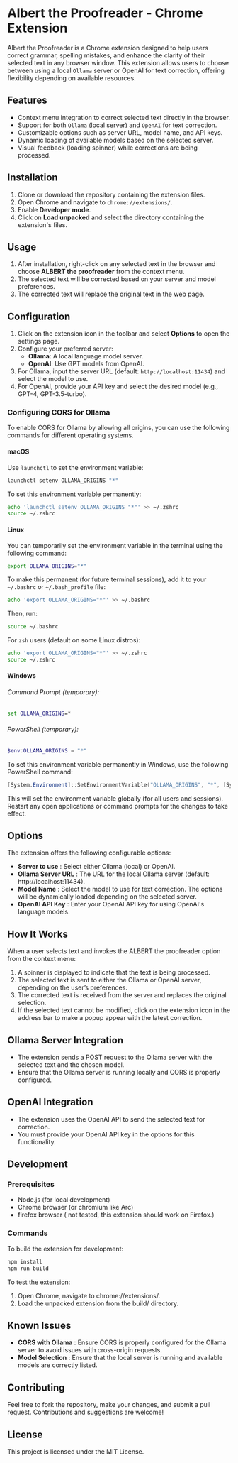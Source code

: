 # Albert the Proofreader - Chrome Extension

Albert the Proofreader is a Chrome extension designed to help users correct grammar, spelling mistakes, and enhance the clarity of their selected text in any browser window. This extension allows users to choose between using a local `Ollama` server or OpenAI for text correction, offering flexibility depending on available resources.

## Features

- Context menu integration to correct selected text directly in the browser.
- Support for both `Ollama` (local server) and `OpenAI` for text correction.
- Customizable options such as server URL, model name, and API keys.
- Dynamic loading of available models based on the selected server.
- Visual feedback (loading spinner) while corrections are being processed.

## Installation

1. Clone or download the repository containing the extension files.
2. Open Chrome and navigate to `chrome://extensions/`.
3. Enable **Developer mode**.
4. Click on **Load unpacked** and select the directory containing the extension's files.

## Usage

1. After installation, right-click on any selected text in the browser and choose **ALBERT the proofreader** from the context menu.
2. The selected text will be corrected based on your server and model preferences.
3. The corrected text will replace the original text in the web page.

## Configuration

1. Click on the extension icon in the toolbar and select **Options** to open the settings page.
2. Configure your preferred server:
   - **Ollama**: A local language model server.
   - **OpenAI**: Use GPT models from OpenAI.
3. For Ollama, input the server URL (default: `http://localhost:11434`) and select the model to use.
4. For OpenAI, provide your API key and select the desired model (e.g., GPT-4, GPT-3.5-turbo).

### Configuring CORS for Ollama

To enable CORS for Ollama by allowing all origins, you can use the following commands for different operating systems.

#### macOS
Use `launchctl` to set the environment variable:
```bash
launchctl setenv OLLAMA_ORIGINS "*"
```

To set this environment variable permanently:
```bash
echo 'launchctl setenv OLLAMA_ORIGINS "*"' >> ~/.zshrc
source ~/.zshrc
```

#### Linux

You can temporarily set the environment variable in the terminal using the following command:
```bash
export OLLAMA_ORIGINS="*"
```

To make this permanent (for future terminal sessions), add it to your `~/.bashrc` or `~/.bash_profile` file:
```bash
echo 'export OLLAMA_ORIGINS="*"' >> ~/.bashrc
```
Then, run:
```bash
source ~/.bashrc
```

For `zsh` users (default on some Linux distros):
```bash
echo 'export OLLAMA_ORIGINS="*"' >> ~/.zshrc
source ~/.zshrc
```

#### Windows

###### Command Prompt (temporary):
```cmd
set OLLAMA_ORIGINS=*
```

###### PowerShell (temporary):
```powershell
$env:OLLAMA_ORIGINS = "*"
```

To set this environment variable permanently in Windows, use the following PowerShell command:
```powershell
[System.Environment]::SetEnvironmentVariable("OLLAMA_ORIGINS", "*", [System.EnvironmentVariableTarget]::Machine)
```
This will set the environment variable globally (for all users and sessions). Restart any open applications or command prompts for the changes to take effect.

## Options
The extension offers the following configurable options:

- **Server to use** : Select either Ollama (local) or OpenAI.
- **Ollama Server URL** : The URL for the local Ollama server (default: http://localhost:11434).
- **Model Name** : Select the model to use for text correction. The options will be dynamically loaded depending on the selected server.
- **OpenAI API Key** : Enter your OpenAI API key for using OpenAI's language models.

## How It Works
When a user selects text and invokes the ALBERT the proofreader option from the context menu:

1. A spinner is displayed to indicate that the text is being processed.
2. The selected text is sent to either the Ollama or OpenAI server, depending on the user’s preferences.
3. The corrected text is received from the server and replaces the original selection.
4. If the selected text cannot be modified, click on the extension icon in the address bar to make a popup appear with the latest correction.

## Ollama Server Integration

- The extension sends a POST request to the Ollama server with the selected text and the chosen model.
- Ensure that the Ollama server is running locally and CORS is properly configured.

## OpenAI Integration

- The extension uses the OpenAI API to send the selected text for correction.
- You must provide your OpenAI API key in the options for this functionality.

## Development

### Prerequisites
- Node.js (for local development)
- Chrome browser (or chromium like Arc)
- firefox browser ( not tested, this extension should work on Firefox.)

### Commands

To build the extension for development:
```bash
npm install
npm run build
``` 
To test the extension:
 1. Open Chrome, navigate to chrome://extensions/.
 2. Load the unpacked extension from the build/ directory.

## Known Issues
- **CORS with Ollama** : Ensure CORS is properly configured for the Ollama server to avoid issues with cross-origin requests.
- **Model Selection** : Ensure that the local server is running and available models are correctly listed.

## Contributing
Feel free to fork the repository, make your changes, and submit a pull request. Contributions and suggestions are welcome!

## License
This project is licensed under the MIT License.